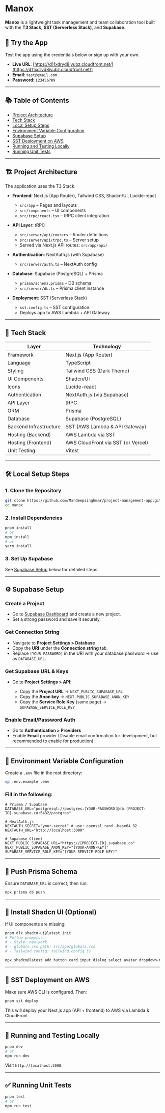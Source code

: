 # Manox

**Manox** is a lightweight task management and team collaboration tool built with the **T3 Stack**, **SST (Serverless Stack)**, and **Supabase**.

## 🧪 Try the App

Test the app using the credentials below or sign up with your own.

* **Live URL**: [https://d11xdryd8jvubz.cloudfront.net/](https://d11xdryd8jvubz.cloudfront.net/)
* **Email**: `test@gmail.com`
* **Password**: `123456789`

---

## 📚 Table of Contents

* [Project Architecture](#project-architecture)
* [Tech Stack](#tech-stack)
* [Local Setup Steps](#local-setup-steps)
* [Environment Variable Configuration](#environment-variable-configuration)
* [Supabase Setup](#supabase-setup)
* [SST Deployment on AWS](#sst-deployment-on-aws)
* [Running and Testing Locally](#running-and-testing-locally)
* [Running Unit Tests](#running-unit-tests)

---

## 🏗️ Project Architecture

The application uses the T3 Stack:

* **Frontend**: Next.js (App Router), Tailwind CSS, Shadcn/UI, Lucide-react

  * `src/app` – Pages and layouts
  * `src/components` – UI components
  * `src/trpc/react.tsx` – tRPC client integration

* **API Layer**: tRPC

  * `src/server/api/routers` – Router definitions
  * `src/server/api/trpc.ts` – Server setup
  * Served via Next.js API routes: `src/app/api/`

* **Authentication**: NextAuth.js (with Supabase)

  * `src/server/auth.ts` – NextAuth config

* **Database**: Supabase (PostgreSQL) + Prisma

  * `prisma/schema.prisma` – DB schema
  * `src/server/db.ts` – Prisma client instance

* **Deployment**: SST (Serverless Stack)

  * `sst.config.ts` – SST configuration
  * Deploys app to AWS Lambda + API Gateway

---

## 🧰 Tech Stack

| Layer                  | Technology                         |
| ---------------------- | ---------------------------------- |
| Framework              | Next.js (App Router)               |
| Language               | TypeScript                         |
| Styling                | Tailwind CSS (Dark Theme)          |
| UI Components          | Shadcn/UI                          |
| Icons                  | Lucide-react                       |
| Authentication         | NextAuth.js (via Supabase)         |
| API Layer              | tRPC                               |
| ORM                    | Prisma                             |
| Database               | Supabase (PostgreSQL)              |
| Backend Infrastructure | SST (AWS Lambda & API Gateway)     |
| Hosting (Backend)      | AWS Lambda via SST                 |
| Hosting (Frontend)     | AWS CloudFront via SST (or Vercel) |
| Unit Testing           | Vitest                             |

---

## 🛠️ Local Setup Steps

### 1. Clone the Repository

```bash
git clone https://github.com/Mandeepsinghmar/project-management-app.git
cd manox
```

### 2. Install Dependencies

```bash
pnpm install
# or
npm install
# or
yarn install
```

### 3. Set Up Supabase

See [Supabase Setup](#supabase-setup) below for detailed steps.

---

## ⚙️ Supabase Setup

### Create a Project

* Go to [Supabase Dashboard](https://app.supabase.com/) and create a new project.
* Set a strong password and save it securely.

### Get Connection String

* Navigate to **Project Settings > Database**
* Copy the **URI** under the **Connection string** tab.
* Replace `[YOUR-PASSWORD]` in the URI with your database password → use as `DATABASE_URL`.

### Get Supabase URL & Keys

* Go to **Project Settings > API**:

  * Copy the **Project URL** → `NEXT_PUBLIC_SUPABASE_URL`
  * Copy the **Anon key** → `NEXT_PUBLIC_SUPABASE_ANON_KEY`
  * Copy the **Service Role Key** (same page) → `SUPABASE_SERVICE_ROLE_KEY`

### Enable Email/Password Auth

* Go to **Authentication > Providers**
* Enable **Email** provider
  (Disable email confirmation for development, but recommended to enable for production)

---

## 🧾 Environment Variable Configuration

Create a `.env` file in the root directory:

```bash
cp .env.example .env
```

### Fill in the following:

```env
# Prisma / Supabase
DATABASE_URL="postgresql://postgres:[YOUR-PASSWORD]@db.[PROJECT-ID].supabase.co:5432/postgres"

# NextAuth.js
NEXTAUTH_SECRET="your-secret" # use: openssl rand -base64 32
NEXTAUTH_URL="http://localhost:3000"

# Supabase Client
NEXT_PUBLIC_SUPABASE_URL="https://[PROJECT-ID].supabase.co"
NEXT_PUBLIC_SUPABASE_ANON_KEY="[YOUR-ANON-KEY]"
SUPABASE_SERVICE_ROLE_KEY="[YOUR-SERVICE-ROLE-KEY]"
```

---

## 🧬 Push Prisma Schema

Ensure `DATABASE_URL` is correct, then run:

```bash
npx prisma db push
```

---

## 🎨 Install Shadcn UI (Optional)

If UI components are missing:

```bash
pnpm dlx shadcn-ui@latest init
# Follow prompts:
# - Style: new-york
# - globals.css path: src/app/globals.css
# - Tailwind config: tailwind.config.ts

npx shadcn@latest add button card input dialog select avatar dropdown-menu label textarea popover date-picker checkbox command
```

---

## 🚀 SST Deployment on AWS

Make sure AWS CLI is configured. Then:

```bash
pnpm sst deploy
```

This will deploy your Next.js app (API + frontend) to AWS via Lambda & CloudFront.

---

## 🧪 Running and Testing Locally

```bash
pnpm dev
# or
npm run dev
```

Visit `http://localhost:3000`

---

## ✅ Running Unit Tests

```bash
pnpm test
# or
npm run test
```

